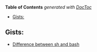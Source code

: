 <!-- START doctoc generated TOC please keep comment here to allow auto update -->
<!-- DON'T EDIT THIS SECTION, INSTEAD RE-RUN doctoc TO UPDATE -->
**Table of Contents**  *generated with [DocToc](https://github.com/thlorenz/doctoc)*

- [Gists:](#gists)

<!-- END doctoc generated TOC please keep comment here to allow auto update -->

## Gists:

- [Difference between sh and bash](https://gist.github.com/ProfessorKaos64/1d429ae8a8ccff78ea82)
